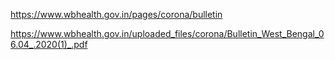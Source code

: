 https://www.wbhealth.gov.in/pages/corona/bulletin

https://www.wbhealth.gov.in/uploaded_files/corona/Bulletin_West_Bengal_06.04_.2020(1)_.pdf
